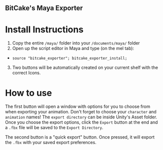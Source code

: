 ## BitCake's Maya Exporter

# Install Instructions

1. Copy the entire `/maya/` folder into your `/documents/maya/` folder
2. Open up the script editor in Maya and type (on the mel tab):
  - `source "bitcake_exporter"; bitcake_exporter_install;`
3. Two buttons will be automatically created on your current shelf with the correct Icons.

# How to use

The first button will open a window with options for you to choose from when exporting your animation.
Don't forget to choose your `character` and `animation` names! The `export directory` can be inside Unity's Asset folder.
Once you choose the export options, click the `Export` button at the end and a `.fbx` file will be saved to the `Export Directory`.

The second button is a "quick export" button. Once pressed, it will export the `.fbx` with your saved export preferences.
